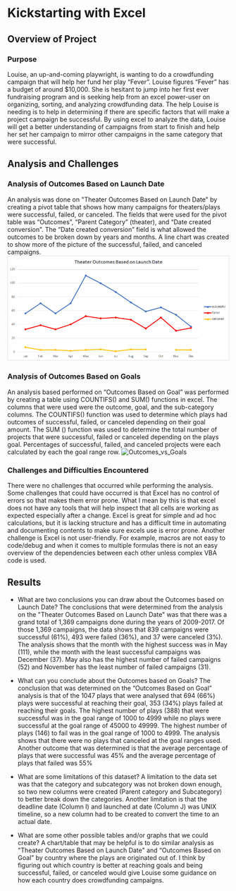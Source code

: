 # Kickstarting with Excel

## Overview of Project
### Purpose
Louise, an up-and-coming playwright, is wanting to do a crowdfunding campaign that will help her fund her play “Fever”. Louise figures “Fever” has a budget of around $10,000. She is hesitant to jump into her first ever fundraising program and is seeking help from an excel power-user on organizing, sorting, and analyzing crowdfunding data. The help Louise is needing is to help in determining if there are specific factors that will make a project campaign be successful. By using excel to analyze the data, Louise will get a better understanding of campaigns from start to finish and help her set her campaign to mirror other campaigns in the same category that were successful.

## Analysis and Challenges
### Analysis of Outcomes Based on Launch Date
An analysis was done on "Theater Outcomes Based on Launch Date" by creating a pivot table that shows how many campaigns for theaters/plays were successful, failed, or canceled. The fields that were used for the pivot table was “Outcomes”, “Parent Category” (theater), and “Date created conversion”. The “Date created conversion” field is what allowed the outcomes to be broken down by years and months. A line chart was created to show more of the picture of the successful, failed, and canceled campaigns.
![Theater_Outcomes_vs_Goals](https://github.com/fletchrk/kickstart-analysis/blob/main/Resources/Theater_Outcomes_vs_launch.png)

### Analysis of Outcomes Based on Goals
An analysis based performed on “Outcomes Based on Goal” was performed by creating a table using COUNTIFS() and SUM() functions in excel. The columns that were used were the outcome, goal, and the sub-category columns. The COUNTIFS() function was used to determine which plays had outcomes of successful, failed, or canceled depending on their goal amount. The SUM () function was used to determine the total number of projects that were successful, failed or canceled depending on the plays goal. Percentages of successful, failed, and canceled projects were each calculated by each the goal range row. 
![Outcomes_vs_Goals](https://github.com/fletchrk/kickstart-analysis/tree/main/Resources)

### Challenges and Difficulties Encountered
There were no challenges that occurred while performing the analysis. Some challenges that could have occurred is that Excel has no control of errors so that makes them error prone. What I mean by this is that excel does not have any tools that will help inspect that all cells are working as expected especially after a change. Excel is great for simple and ad hoc calculations, but it is lacking structure and has a difficult time in automating and documenting contents to make sure excels use is error prone. Another challenge is Excel is not user-friendly. For example, macros are not easy to code/debug and  when it comes to multiple formulas there is not an easy overview of the dependencies between each other unless complex VBA code is used.

## Results

- What are two conclusions you can draw about the Outcomes based on Launch Date?
The conclusions that were determined from the analysis on the "Theater Outcomes Based on Launch Date" was that there was a grand total of 1,369 campaigns done during the years of 2009-2017. Of those 1,369 campaigns, the data shows that 839 campaigns were successful (61%), 493 were failed (36%), and 37 were canceled (3%). The analysis shows that the month with the highest success was in May (111), while the month with the least successful campaigns was December (37). May also has the highest number of failed campaigns (52) and November has the least number of failed campaigns (31). 

- What can you conclude about the Outcomes based on Goals?
The conclusion that was determined on the “Outcomes Based on Goal” analysis is that of the 1047 plays that were analysed that 694 (66%) plays were successful at reaching their goal, 353 (34%) plays failed at reaching their goals. The highest number of plays (388) that were successful was in the goal range of 1000 to 4999 while no plays were successful at the goal range of 45000 to 49999. The highest number of plays (146) to fail was in the goal range of 1000 to 4999. The analysis shows that there were no plays that canceled at the goal ranges used. Another outcome that was determined is that the average percentage of plays that were successful was 45% and the average percentage of plays that failed was 55%

- What are some limitations of this dataset?
A limitation to the data set was that the category and subcategory was not broken down enough, so two new columns were created (Parent category and Subcategory) to better break down the categories. Another limitation is that the deadline date (Column I) and launched at date (Column J) was UNIX timeline, so a new column had to be created to convert the time to an actual date. 

- What are some other possible tables and/or graphs that we could create?
A chart/table that may be helpful is to do similar analysis as "Theater Outcomes Based on Launch Date" and “Outcomes Based on Goal” by country where the plays are originated out of. I think by figuring out which country is better at reaching goals and being successful, failed, or canceled would give Louise some guidance on how each country does crowdfunding campaigns.
